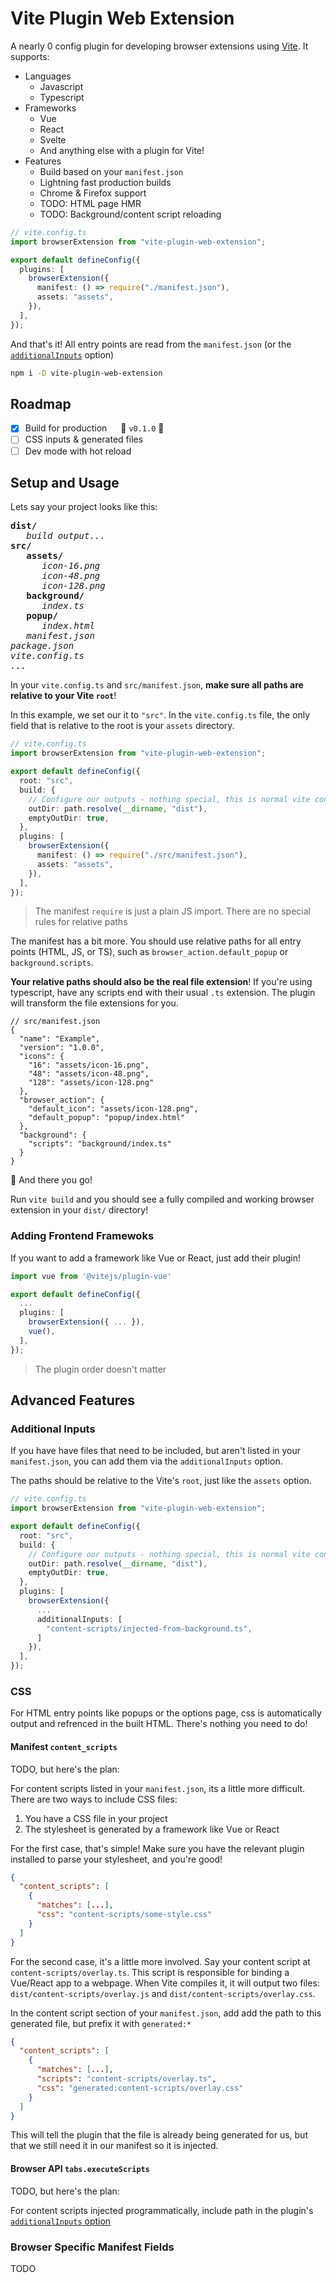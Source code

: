 # Vite Plugin Web Extension

A nearly 0 config plugin for developing browser extensions using [Vite](https://vitejs.dev/). It supports:

- Languages
  - Javascript
  - Typescript
- Frameworks
  - Vue
  - React
  - Svelte
  - And anything else with a plugin for Vite!
- Features
  - Build based on your `manifest.json`
  - Lightning fast production builds
  - Chrome & Firefox support
  - TODO: HTML page HMR
  - TODO: Background/content script reloading

```ts
// vite.config.ts
import browserExtension from "vite-plugin-web-extension";

export default defineConfig({
  plugins: [
    browserExtension({
      manifest: () => require("./manifest.json"),
      assets: "assets",
    }),
  ],
});
```

And that's it! All entry points are read from the `manifest.json` (or the [`additionalInputs`](#additional-inputs) option)

```bash
npm i -D vite-plugin-web-extension
```

## Roadmap

- [x] Build for production &emsp; :tada: `v0.1.0` :tada:
- [ ] CSS inputs & generated files
- [ ] Dev mode with hot reload

## Setup and Usage

Lets say your project looks like this:

<pre>
<strong>dist/</strong>
   <i>build output...</i>
<strong>src/</strong>
   <strong>assets/</strong>
      <i>icon-16.png</i>
      <i>icon-48.png</i>
      <i>icon-128.png</i>
   <strong>background/</strong>
      <i>index.ts</i>
   <strong>popup/</strong>
      <i>index.html</i>
   <i>manifest.json</i>
<i>package.json</i>
<i>vite.config.ts</i>
<i>...</i>
</pre>

In your `vite.config.ts` and `src/manifest.json`, **make sure all paths are relative to your Vite `root`**!

In this example, we set our it to `"src"`. In the `vite.config.ts` file, the only field that is relative to the root is your `assets` directory.

```ts
// vite.config.ts
import browserExtension from "vite-plugin-web-extension";

export default defineConfig({
  root: "src",
  build: {
    // Configure our outputs - nothing special, this is normal vite config
    outDir: path.resolve(__dirname, "dist"),
    emptyOutDir: true,
  },
  plugins: [
    browserExtension({
      manifest: () => require("./src/manifest.json"),
      assets: "assets",
    }),
  ],
});
```

> The manifest `require` is just a plain JS import. There are no special rules for relative paths

The manifest has a bit more. You should use relative paths for all entry points (HTML, JS, or TS), such as `browser_action.default_popup` or `background.scripts`.

**Your relative paths should also be the real file extension**! If you're using typescript, have any scripts end with their usual `.ts` extension. The plugin will transform the file extensions for you.

```jsonc
// src/manifest.json
{
  "name": "Example",
  "version": "1.0.0",
  "icons": {
    "16": "assets/icon-16.png",
    "48": "assets/icon-48.png",
    "128": "assets/icon-128.png"
  },
  "browser_action": {
    "default_icon": "assets/icon-128.png",
    "default_popup": "popup/index.html"
  },
  "background": {
    "scripts": "background/index.ts"
  }
}
```

:sparkler: And there you go!

Run `vite build` and you should see a fully compiled and working browser extension in your `dist/` directory!

### Adding Frontend Framewoks

If you want to add a framework like Vue or React, just add their plugin!

```ts
import vue from '@vitejs/plugin-vue'

export default defineConfig({
  ...
  plugins: [
    browserExtension({ ... }),
    vue(),
  ],
});
```

> The plugin order doesn't matter

## Advanced Features

### Additional Inputs

If you have have files that need to be included, but aren't listed in your `manifest.json`, you can add them via the `additionalInputs` option.

The paths should be relative to the Vite's `root`, just like the `assets` option.

```ts
// vite.config.ts
import browserExtension from "vite-plugin-web-extension";

export default defineConfig({
  root: "src",
  build: {
    // Configure our outputs - nothing special, this is normal vite config
    outDir: path.resolve(__dirname, "dist"),
    emptyOutDir: true,
  },
  plugins: [
    browserExtension({
      ...
      additionalInputs: [
        "content-scripts/injected-from-background.ts",
      ]
    }),
  ],
});
```

### CSS

For HTML entry points like popups or the options page, css is automatically output and refrenced in the built HTML. There's nothing you need to do!

#### Manifest `content_scripts`

TODO, but here's the plan:

For content scripts listed in your `manifest.json`, its a little more difficult. There are two ways to include CSS files:

1. You have a CSS file in your project
1. The stylesheet is generated by a framework like Vue or React

For the first case, that's simple! Make sure you have the relevant plugin installed to parse your stylesheet, and you're good!

```json
{
  "content_scripts": [
    {
      "matches": [...],
      "css": "content-scripts/some-style.css"
    }
  ]
}
```

For the second case, it's a little more involved. Say your content script at `content-scripts/overlay.ts`. This script is responsible for binding a Vue/React app to a webpage. When Vite compiles it, it will output two files: `dist/content-scripts/overlay.js` and `dist/content-scripts/overlay.css`.

In the content script section of your `manifest.json`, add add the path to this generated file, but prefix it with `generated:*`

```json
{
  "content_scripts": [
    {
      "matches": [...],
      "scripts": "content-scripts/overlay.ts",
      "css": "generated:content-scripts/overlay.css"
    }
  ]
}
```

This will tell the plugin that the file is already being generated for us, but that we still need it in our manifest so it is injected.

#### Browser API `tabs.executeScripts`

TODO, but here's the plan:

For content scripts injected programmatically, include path in the plugin's [`additionalInputs` option](#additional-inputs)

### Browser Specific Manifest Fields

TODO
